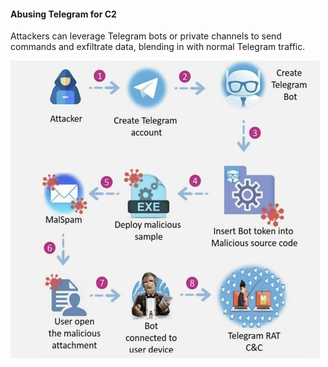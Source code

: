 #### Abusing Telegram for C2

Attackers can leverage Telegram bots or private channels to send commands and exfiltrate data, blending in with normal Telegram traffic.

![telegram](doc/telegram.jpg)